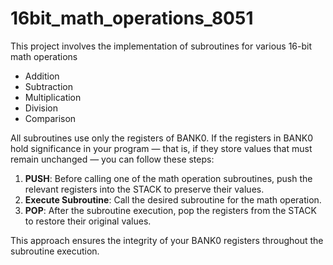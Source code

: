 # 16bit_math_operations_8051

This project involves the implementation of subroutines for various 16-bit math operations
- Addition
- Subtraction
- Multiplication
- Division
- Comparison

All subroutines use only the registers of BANK0. If the registers in BANK0 hold significance in your program — that is, if they store values that must remain unchanged — you can follow these steps:

1. **PUSH**: Before calling one of the math operation subroutines, push the relevant registers into the STACK to preserve their values.
2. **Execute Subroutine**: Call the desired subroutine for the math operation.
3. **POP**: After the subroutine execution, pop the registers from the STACK to restore their original values.

This approach ensures the integrity of your BANK0 registers throughout the subroutine execution.




